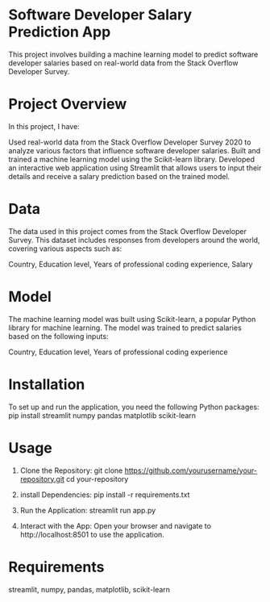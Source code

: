 # Software Developer Salary Prediction App
This project involves building a machine learning model to predict software developer salaries based on real-world data from the Stack Overflow Developer Survey.

# Project Overview
In this project, I have:

Used real-world data from the Stack Overflow Developer Survey 2020 to analyze various factors that influence software developer salaries.
Built and trained a machine learning model using the Scikit-learn library.
Developed an interactive web application using Streamlit that allows users to input their details and receive a salary prediction based on the trained model.

# Data
The data used in this project comes from the Stack Overflow Developer Survey. This dataset includes responses from developers around the world, covering various aspects such as:

Country,
Education level,
Years of professional coding experience,
Salary

# Model
The machine learning model was built using Scikit-learn, a popular Python library for machine learning. The model was trained to predict salaries based on the following inputs:

Country,
Education level,
Years of professional coding experience

# Installation
To set up and run the application, you need the following Python packages:
pip install streamlit numpy pandas matplotlib scikit-learn

# Usage
1. Clone the Repository:
git clone https://github.com/yourusername/your-repository.git
cd your-repository

2. install Dependencies:
pip install -r requirements.txt

3. Run the Application:
streamlit run app.py

4. Interact with the App: Open your browser and navigate to http://localhost:8501 to use the application.

# Requirements
streamlit,
numpy,
pandas,
matplotlib,
scikit-learn
